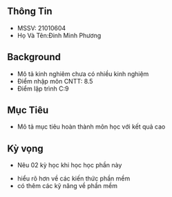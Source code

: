 ## Thông Tin 
- MSSV: 21010604
- Họ Và Tên:Đinh Minh Phương 
## Background
- Mô tả kinh nghiêm chưa có nhiều kinh nghiệm 
- Điểm nhập môn CNTT: 8.5
- Điểm lập trình C:9

## Mục Tiêu
- Mô tả mục tiêu hoàn thành môn học với kết quả cao

## Kỳ vọng
- Nêu 02 kỳ học khi học học phần này
+ hiểu rõ hơn về các kiến thức phần mềm
+ có thêm các kỹ năng về phần mềm  